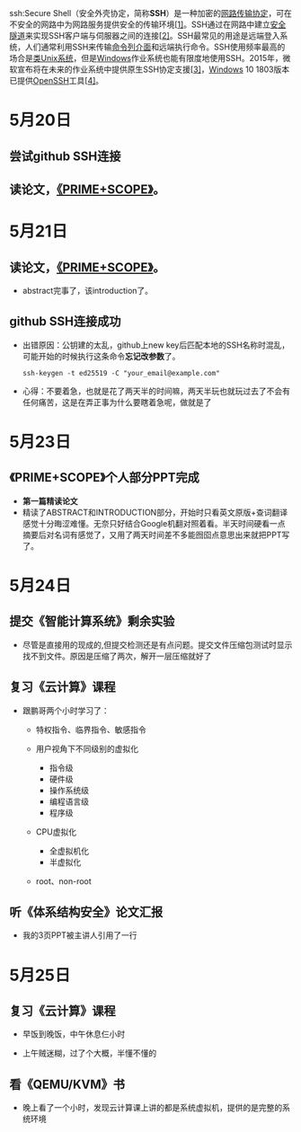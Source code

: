 ssh:Secure Shell（安全外壳协定，简称**SSH**）是一种加密的[网路传输协定](https://zh.wikipedia.org/wiki/网络传输协议)，可在不安全的网路中为网路服务提供安全的传输环境[[1\]](https://zh.wikipedia.org/zh-tw/Secure_Shell#cite_note-rfc4251-1)。SSH通过在网路中建立[安全隧道](https://zh.wikipedia.org/w/index.php?title=安全隧道&action=edit&redlink=1)来实现SSH客户端与伺服器之间的连接[[2\]](https://zh.wikipedia.org/zh-tw/Secure_Shell#cite_note-rfc4252-2)。SSH最常见的用途是远端登入系统，人们通常利用SSH来传输[命令列介面](https://zh.wikipedia.org/wiki/命令行界面)和远端执行命令。SSH使用频率最高的场合是[类Unix系统](https://zh.wikipedia.org/wiki/类Unix系统)，但是[Windows](https://zh.wikipedia.org/wiki/Windows)作业系统也能有限度地使用SSH。2015年，微软宣布将在未来的作业系统中提供原生SSH协定支援[[3\]](https://zh.wikipedia.org/zh-tw/Secure_Shell#cite_note-3)，[Windows](https://zh.wikipedia.org/wiki/Windows) 10 1803版本已提供[OpenSSH](https://zh.wikipedia.org/wiki/OpenSSH)工具[[4\]](https://zh.wikipedia.org/zh-tw/Secure_Shell#cite_note-4)。



# 5月20日

## 尝试github SSH连接

## 读论文，[《PRIME+SCOPE》](https://dl.acm.org/doi/pdf/10.1145/3460120.3484816?casa_token=vnnM3Sf82MYAAAAA:F0ZF4Ts2mWTFRtdAoz2UxjH9nAo0RiI2_idRt1BP569L9nA5pdDr_3shhc_UEFHzqliJ-qZ4QQ)。

# 5月21日

## 读论文，[《PRIME+SCOPE》](https://dl.acm.org/doi/pdf/10.1145/3460120.3484816?casa_token=vnnM3Sf82MYAAAAA:F0ZF4Ts2mWTFRtdAoz2UxjH9nAo0RiI2_idRt1BP569L9nA5pdDr_3shhc_UEFHzqliJ-qZ4QQ)。

* abstract完事了，该introduction了。

## github SSH连接成功

* 出错原因：公钥建的太乱，github上new key后匹配本地的SSH名称时混乱，可能开始的时候执行这条命令**忘记改参数**了。

  ```shell
  ssh-keygen -t ed25519 -C "your_email@example.com"
  ```

* 心得：不要着急，也就是花了两天半的时间嘛，两天半玩也就玩过去了不会有任何痛苦，这是在弄正事为什么要瞎着急呢，做就是了


# 5月23日

## 《PRIME+SCOPE》个人部分PPT完成

* **第一篇精读论文**
* 精读了ABSTRACT和INTRODUCTION部分，开始时只看英文原版+查词翻译感觉十分晦涩难懂。无奈只好结合Google机翻对照着看。半天时间硬看一点摘要后对名词有感觉了，又用了两天时间差不多能囫囵点意思出来就把PPT写了。

# 5月24日

## 提交《智能计算系统》剩余实验

* 尽管是直接用的现成的,但提交检测还是有点问题。提交文件压缩包测试时显示找不到文件。原因是压缩了两次，解开一层压缩就好了

## 复习《云计算》课程

* 跟鹏哥两个小时学习了：

  * 特权指令、临界指令、敏感指令
  * 用户视角下不同级别的虚拟化
    * 指令级
    * 硬件级
    * 操作系统级
    * 编程语言级
    * 程序级

  * CPU虚拟化
    * 全虚拟机化
    * 半虚拟化

  * root、non-root

## 听《体系结构安全》论文汇报

* 我的3页PPT被主讲人引用了一行

# 5月25日

## 复习《云计算》课程

* 早饭到晚饭，中午休息仨小时

* 上午贼迷糊，过了个大概，半懂不懂的

## 看《QEMU/KVM》书

* 晚上看了一个小时，发现云计算课上讲的都是系统虚拟机，提供的是完整的系统环境

  

